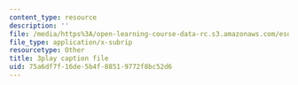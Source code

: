 ```yaml
---
content_type: resource
description: ''
file: /media/https%3A/open-learning-course-data-rc.s3.amazonaws.com/esd-s43-green-supply-chain-management-spring-2014/75a6df7f16de5b4f88519772f8bc52d6_e_Hpp8cgeRs.vtt
file_type: application/x-subrip
resourcetype: Other
title: 3play caption file
uid: 75a6df7f-16de-5b4f-8851-9772f8bc52d6
---
```

